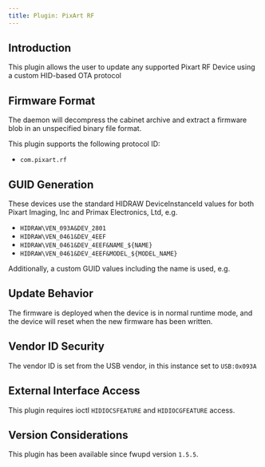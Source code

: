 ```yaml
---
title: Plugin: PixArt RF
---
```


## Introduction

This plugin allows the user to update any supported Pixart RF Device using a
custom HID-based OTA protocol

## Firmware Format

The daemon will decompress the cabinet archive and extract a firmware blob in
an unspecified binary file format.

This plugin supports the following protocol ID:

* `com.pixart.rf`

## GUID Generation

These devices use the standard HIDRAW DeviceInstanceId values for both
Pixart Imaging, Inc and Primax Electronics, Ltd, e.g.

* `HIDRAW\VEN_093A&DEV_2801`
* `HIDRAW\VEN_0461&DEV_4EEF`
* `HIDRAW\VEN_0461&DEV_4EEF&NAME_${NAME}`
* `HIDRAW\VEN_0461&DEV_4EEF&MODEL_${MODEL_NAME}`

Additionally, a custom GUID values including the name is used, e.g.

## Update Behavior

The firmware is deployed when the device is in normal runtime mode, and the
device will reset when the new firmware has been written.

## Vendor ID Security

The vendor ID is set from the USB vendor, in this instance set to `USB:0x093A`

## External Interface Access

This plugin requires ioctl `HIDIOCSFEATURE` and `HIDIOCGFEATURE` access.

## Version Considerations

This plugin has been available since fwupd version `1.5.5`.
